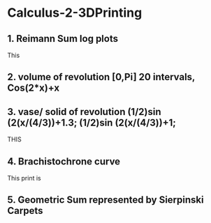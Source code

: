 # Calculus-2-3DPrinting
## 1. Reimann Sum log plots
This
## 2. volume of revolution [0,Pi] 20 intervals, Cos(2*x)+x
## 3. vase/ solid of revolution (1/2)sin (2(x/(4/3))+1.3; (1/2)sin (2(x/(4/3))+1;
THIS
## 4. Brachistochrone curve
This print is 
## 5. Geometric Sum represented by Sierpinski Carpets
